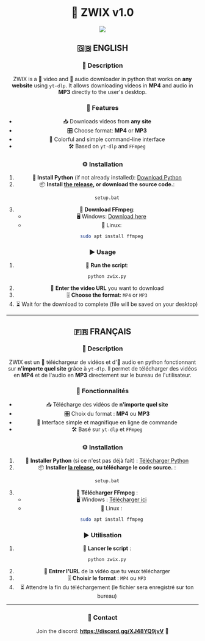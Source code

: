 <h1 align="center">🌊 ZWIX v1.0</h1>

<div align="center">
  <img  src="https://i.imgur.com/kZMAedX.png", align="center">

    
## 🇬🇧 ENGLISH

### 📌 Description
ZWIX is a 🎥 video and 🎵 audio downloader in python that works on **any website** using `yt-dlp`. It allows downloading videos in **MP4** and audio in **MP3** directly to the user's desktop.

### 🌟 Features
- 📥 Downloads videos from **any site**
- 🎛️ Choose format: **MP4** or **MP3**
- 🎨 Colorful and simple command-line interface
- 🛠️ Based on `yt-dlp` and `FFmpeg`

### ⚙️ Installation
1. 🐍 **Install Python** (if not already installed): [Download Python](https://www.python.org/downloads/)
2. 📦 **Install [the release](https://github.com/YokiiDev/zwix-converter/releases/tag/zwix), or download the source code.**:
   ```sh
   setup.bat
   ```
3. 🔧 **Download FFmpeg**:
   - 🖥️ Windows: [Download here](https://ffmpeg.org/download.html)
   - 🐧 Linux:
     ```sh
     sudo apt install ffmpeg
     ```

### ▶️ Usage
1. 🏃 **Run the script**:
   ```sh
   python zwix.py
   ```
2. 🔗 **Enter the video URL** you want to download
3. 🎚️ **Choose the format**: `MP4` or `MP3`
4. ⏳ Wait for the download to complete (file will be saved on your desktop)

---

## 🇫🇷 FRANÇAIS

### 📌 Description
ZWIX est un 🎥 téléchargeur de vidéos et d'🎵 audio en python fonctionnant sur **n'importe quel site** grâce à `yt-dlp`. Il permet de télécharger des vidéos en **MP4** et de l'audio en **MP3** directement sur le bureau de l'utilisateur.

### 🌟 Fonctionnalités
- 📥 Télécharge des vidéos de **n'importe quel site**
- 🎛️ Choix du format : **MP4** ou **MP3**
- 🎨 Interface simple et magnifique en ligne de commande
- 🛠️ Basé sur `yt-dlp` et `FFmpeg`

### ⚙️ Installation
1. 🐍 **Installer Python** (si ce n'est pas déjà fait) : [Télécharger Python](https://www.python.org/downloads/)
2. 📦 **Installer [la release](https://github.com/YokiiDev/zwix-converter/releases/tag/zwix), ou télécharge le code source.** :
   ```sh
   setup.bat
   ```
3. 🔧 **Télécharger FFmpeg** :
   - 🖥️ Windows : [Télécharger ici](https://ffmpeg.org/download.html)
   - 🐧 Linux :
     ```sh
     sudo apt install ffmpeg
     ```

### ▶️ Utilisation
1. 🏃 **Lancer le script** :
   ```sh
   python zwix.py
   ```
2. 🔗 **Entrer l'URL** de la vidéo que tu veux télécharger
3. 🎚️ **Choisir le format** : `MP4` ou `MP3`
4. ⏳ Attendre la fin du téléchargement (le fichier sera enregistré sur ton bureau)

---


### 🔗 Contact
Join the discord: **https://discord.gg/XJ48YQ9jvV** 💬

